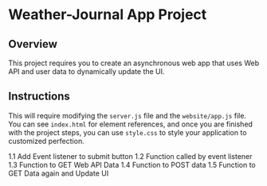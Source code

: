 # Weather-Journal App Project

## Overview
This project requires you to create an asynchronous web app that uses Web API and user data to dynamically update the UI. 

## Instructions
This will require modifying the `server.js` file and the `website/app.js` file. You can see `index.html` for element references, and once you are finished with the project steps, you can use `style.css` to style your application to customized perfection.

1.1 Add Event listener to submit button
1.2 Function called by event listener
1.3 Function to GET Web API Data
1.4 Function to POST data
1.5 Function to GET Data again and Update UI

